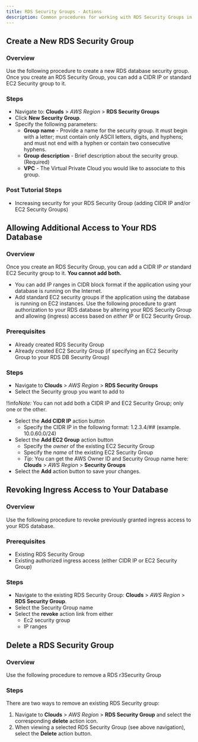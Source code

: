```yaml
---
title: RDS Security Groups - Actions
description: Common procedures for working with RDS Security Groups in the RightScale Cloud Management Dashboard.
---
```


## Create a New RDS Security Group

### Overview

Use the following procedure to create a new RDS database security group. Once you create an RDS Security Group, you can add a CIDR IP or standard EC2 Security group to it.

### Steps

* Navigate to: **Clouds** > *AWS Region* > **RDS Security Groups**
* Click **New Security Group**.
* Specify the following parameters:
  * **Group name** - Provide a name for the security group. It must begin with a letter; must contain only ASCII letters, digits, and hyphens; and must not end with a hyphen or contain two consecutive hyphens.
  * **Group description** - Brief description about the security group. (Required)
  * **VPC** - The Virtual Private Cloud you would like to associate to this group.

### Post Tutorial Steps

* Increasing security for your RDS Security Group (adding CIDR IP and/or EC2 Security Groups)

## Allowing Additional Access to Your RDS Database

### Overview

Once you create an RDS Security Group, you can add a CIDR IP *or* standard EC2 Security group to it. **You cannot add both.**

* You can add IP ranges in CIDR block format if the application using your database is running on the Internet.
* Add standard EC2 security groups if the application using the database is running on EC2 instances.
Use the following procedure to grant authorization to your RDS database by altering your RDS Security Group and allowing (ingress) access based on *either* IP or EC2 Security Group.

### Prerequisites

* Already created RDS Security Group
* Already created EC2 Security Group (if specifying an EC2 Security Group to your RDS DB Security Group)

### Steps

* Navigate to **Clouds** > *AWS Region* > **RDS Security Groups**
* Select the Security group you want to add to

!!info*Note:* You can not add both a CIDR IP and EC2 Security Group; only one or the other.

* Select the **Add CIDR IP** action button
  * Specify the CIDR IP in the following format: 1.2.3.4/## (example. 10.0.60.0/24)
* Select the **Add EC2 Group** action button
  * Specify the *owner* of the existing EC2 Security Group
  * Specify the *name* of the existing EC2 Security Group
  * *Tip*: You can get the AWS Owner ID and Security Group name here: **Clouds** > *AWS Region* > **Security Groups**
* Select the **Add** action button to save your changes.

## Revoking Ingress Access to Your Database

### Overview

Use the following procedure to revoke previously granted ingress access to your RDS database.

### Prerequisites

* Existing RDS Security Group
* Existing authorized ingress access (either CIDR IP or EC2 Security Group)

### Steps

* Navigate to the existing RDS Security Group: **Clouds** > *AWS Region* > **RDS Security Group**.
* Select the Security Group name
* Select the **revoke** action link from either
  * Ec2 security group
  * IP ranges

## Delete a RDS Security Group

### Overview

Use the following procedure to remove a RDS r3Security Group

### Steps

There are two ways to remove an existing RDS Security group:

1. Navigate to **Clouds** > *AWS Region* > **RDS Security Group** and select the corresponding **delete** action icon.
2. When viewing a selected RDS Security Group (see above navigation), select the **Delete** action button.
